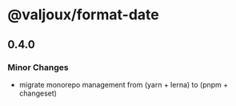 # @valjoux/format-date

## 0.4.0

### Minor Changes

- migrate monorepo management from (yarn + lerna) to (pnpm + changeset)
